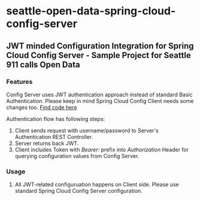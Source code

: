 # seattle-open-data-spring-cloud-config-server
## JWT minded Configuration Integration for Spring Cloud Config Server - Sample Project for Seattle 911 calls Open Data

### Features 
Config Server uses JWT authentication approach instead of standard Basic Authentication. Please keep in mind Spring Cloud Config Client needs some changes too. [Find code here](https://github.com/ka4ok85/spring-cloud-config-client-jwt)

Authentication flow has following steps:
  1. Client sends request with username/password to Server's Authentication REST Controller.
  2. Server returns back JWT.
  3. Client includes Token with *Bearer:* prefix into *Authorization* Header for querying configuration values from Config Server.

### Usage 
  1. All JWT-related configuruation happens on Client side. Please use standard Spring Cloud Config Server configuration.
